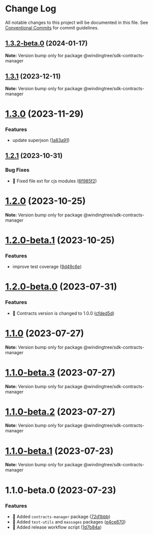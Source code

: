 # Change Log

All notable changes to this project will be documented in this file.
See [Conventional Commits](https://conventionalcommits.org) for commit guidelines.

## [1.3.2-beta.0](https://github.com/windingtree/sdk/compare/@windingtree/sdk-contracts-manager@1.3.1...@windingtree/sdk-contracts-manager@1.3.2-beta.0) (2024-01-17)

**Note:** Version bump only for package @windingtree/sdk-contracts-manager

## [1.3.1](https://github.com/windingtree/sdk/compare/@windingtree/sdk-contracts-manager@1.3.0...@windingtree/sdk-contracts-manager@1.3.1) (2023-12-11)

**Note:** Version bump only for package @windingtree/sdk-contracts-manager

# [1.3.0](https://github.com/windingtree/sdk/compare/@windingtree/sdk-contracts-manager@1.2.1...@windingtree/sdk-contracts-manager@1.3.0) (2023-11-29)

### Features

- update superjson ([1a83a91](https://github.com/windingtree/sdk/commit/1a83a91e8467c6cddbb15c67d08cbe30fb6d9633))

## [1.2.1](https://github.com/windingtree/sdk/compare/@windingtree/sdk-contracts-manager@1.2.0...@windingtree/sdk-contracts-manager@1.2.1) (2023-10-31)

### Bug Fixes

- 🐛 Fixed file ext for cjs modules ([6f985f2](https://github.com/windingtree/sdk/commit/6f985f2a6b076abdf145176d5036fe89267f2c5a))

# [1.2.0](https://github.com/windingtree/sdk/compare/@windingtree/sdk-contracts-manager@1.2.0-beta.1...@windingtree/sdk-contracts-manager@1.2.0) (2023-10-25)

**Note:** Version bump only for package @windingtree/sdk-contracts-manager

# [1.2.0-beta.1](https://github.com/windingtree/sdk/compare/@windingtree/sdk-contracts-manager@1.2.0-beta.0...@windingtree/sdk-contracts-manager@1.2.0-beta.1) (2023-10-25)

### Features

- improve test coverage ([9d49c6e](https://github.com/windingtree/sdk/commit/9d49c6e2e172cce2c6eb320a3f0e4b097d8e83a8))

# [1.2.0-beta.0](https://github.com/windingtree/sdk/compare/@windingtree/sdk-contracts-manager@1.1.0...@windingtree/sdk-contracts-manager@1.2.0-beta.0) (2023-07-31)

### Features

- 🎸 Contracts version is changed to 1.0.0 ([cfded5d](https://github.com/windingtree/sdk/commit/cfded5d7ade0058f62db2284474d169edf3dc273))

# [1.1.0](https://github.com/windingtree/sdk/compare/@windingtree/sdk-contracts-manager@1.1.0-beta.3...@windingtree/sdk-contracts-manager@1.1.0) (2023-07-27)

**Note:** Version bump only for package @windingtree/sdk-contracts-manager

# [1.1.0-beta.3](https://github.com/windingtree/sdk/compare/@windingtree/sdk-contracts-manager@1.1.0-beta.2...@windingtree/sdk-contracts-manager@1.1.0-beta.3) (2023-07-27)

**Note:** Version bump only for package @windingtree/sdk-contracts-manager

# [1.1.0-beta.2](https://github.com/windingtree/sdk/compare/@windingtree/sdk-contracts-manager@1.1.0-beta.1...@windingtree/sdk-contracts-manager@1.1.0-beta.2) (2023-07-27)

**Note:** Version bump only for package @windingtree/sdk-contracts-manager

# [1.1.0-beta.1](https://github.com/windingtree/sdk/compare/@windingtree/sdk-contracts-manager@1.1.0-beta.0...@windingtree/sdk-contracts-manager@1.1.0-beta.1) (2023-07-23)

**Note:** Version bump only for package @windingtree/sdk-contracts-manager

# 1.1.0-beta.0 (2023-07-23)

### Features

- 🎸 Added `contracts-manager` package ([72d1bbb](https://github.com/windingtree/sdk/commit/72d1bbb62cc7161350edbdd5e79adee9d94610b3))
- 🎸 Added `test-utils` and `massages` packages ([e4ce870](https://github.com/windingtree/sdk/commit/e4ce8700bc488db01e507db543dbd85ceb89a77e))
- 🎸 Added release workflow script ([1d7b84a](https://github.com/windingtree/sdk/commit/1d7b84a3623848c449522c0bb2af2c5f114c8a0a))
